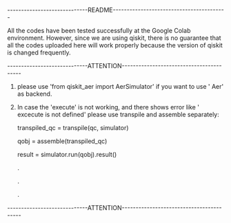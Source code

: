 
-----------------------------README-----------------------------------------

All the codes have been tested successfully at the Google Colab environment. 
However, since we are using qiskit, there is no guarantee that all the codes 
uploaded here will work properly because the version of qiskit is changed frequently.

-----------------------------ATTENTION-----------------------------------------

1.  please use 'from qiskit_aer import AerSimulator' if you want 
to use ' Aer' as backend.

2.  In case the 'execute' is not working, and there shows error like ' excecute is not defined'
please use transpile and assemble separately:

     transpiled_qc = transpile(qc, simulator)

     qobj = assemble(transpiled_qc)

     result = simulator.run(qobj).result()

     .
    
     .
    
     .

-----------------------------ATTENTION-----------------------------------------
